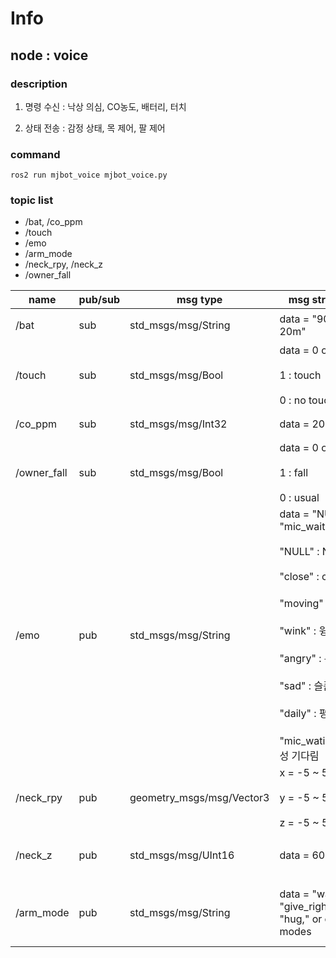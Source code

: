 # Info

## node : voice

### description

1. 명령 수신 : 낙상 의심, CO농도, 배터리, 터치

2. 상태 전송 : 감정 상태, 목 제어, 팔 제어

### command
```
ros2 run mjbot_voice mjbot_voice.py
```

### topic list

- /bat, /co_ppm
- /touch
- /emo
- /arm_mode
- /neck_rpy, /neck_z
- /owner_fall

| name          | pub/sub | msg type                               | msg structure             | hz | description |
|---------------|---------|----------------------------------------|---------------------------|----|---|
| /bat          | sub     | std_msgs/msg/String          | data = "90%, 1h 20m"      | 1 | 배터리 잔량, 남은 시간 |
| /touch        | sub     | std_msgs/msg/Bool            | data = 0 or 1 <br></br> 1 : touch <br></br> 0 : no touch | event | 터치 상태 |
| /co_ppm       | sub     | std_msgs/msg/Int32           | data = 20 ~ 2000 | 1 | CO 농도(ppm) |
| /owner_fall   | sub     | std_msgs/msg/Bool            | data = 0 or 1 <br></br> 1 : fall <br></br> 0 : usual| 낙상 의심 발생 시 | 낙상 의심 여부 |
| /emo          | pub     | std_msgs/msg/String          | data = "NULL" ~ "mic_waiting" <br></br> "NULL" : NULL <br></br> "close" : close <br></br> "moving" : 이동 <br></br> "wink" : 윙크 <br></br> "angry" :  분노 <br></br> "sad" : 슬픔 <br></br> "daily" : 평소 <br><br> "mic_wating" : 음성 기다림 | 미정 | 감정 상태 |
| /neck_rpy     | pub     | geometry_msgs/msg/Vector3              | x = -5 ~ 5 <br></br> y = -5 ~ 5 <br></br> z = -5 ~ 5 | 미정 | 목 플랫폼 r,p,y  회전 각도 |
| /neck_z       | pub     | std_msgs/msg/UInt16                    | data = 60 ~ 100 | 미정 | 목 플랫폼 z 위아래(직선) 움직임 |
| /arm_mode        | pub     | std_msgs/msg/String                     | data = "walk," "give_right_hand," "hug," or custom modes  | Variable| Receives commands for different arm modes.             |